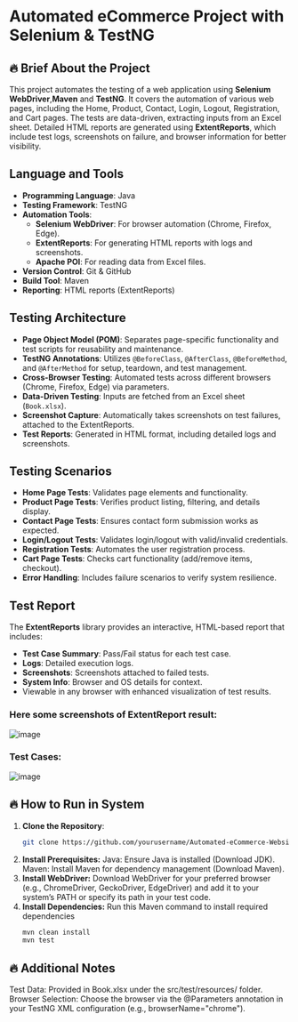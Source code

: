 # Automated eCommerce Project with Selenium & TestNG

## 🔥 Brief About the Project
This project automates the testing of a web application using **Selenium WebDriver**,**Maven** and **TestNG**. It covers the automation of various web pages, including the Home, Product, Contact, Login, Logout, Registration, and Cart pages. The tests are data-driven, extracting inputs from an Excel sheet. Detailed HTML reports are generated using **ExtentReports**, which include test logs, screenshots on failure, and browser information for better visibility.

## Language and Tools
- **Programming Language**: Java
- **Testing Framework**: TestNG
- **Automation Tools**:
  - **Selenium WebDriver**: For browser automation (Chrome, Firefox, Edge).
  - **ExtentReports**: For generating HTML reports with logs and screenshots.
  - **Apache POI**: For reading data from Excel files.
- **Version Control**: Git & GitHub
- **Build Tool**: Maven
- **Reporting**: HTML reports (ExtentReports)

## Testing Architecture
- **Page Object Model (POM)**: Separates page-specific functionality and test scripts for reusability and maintenance.
- **TestNG Annotations**: Utilizes `@BeforeClass`, `@AfterClass`, `@BeforeMethod`, and `@AfterMethod` for setup, teardown, and test management.
- **Cross-Browser Testing**: Automated tests across different browsers (Chrome, Firefox, Edge) via parameters.
- **Data-Driven Testing**: Inputs are fetched from an Excel sheet (`Book.xlsx`).
- **Screenshot Capture**: Automatically takes screenshots on test failures, attached to the ExtentReports.
- **Test Reports**: Generated in HTML format, including detailed logs and screenshots.

## Testing Scenarios
- **Home Page Tests**: Validates page elements and functionality.
- **Product Page Tests**: Verifies product listing, filtering, and details display.
- **Contact Page Tests**: Ensures contact form submission works as expected.
- **Login/Logout Tests**: Validates login/logout with valid/invalid credentials.
- **Registration Tests**: Automates the user registration process.
- **Cart Page Tests**: Checks cart functionality (add/remove items, checkout).
- **Error Handling**: Includes failure scenarios to verify system resilience.

## Test Report
The **ExtentReports** library provides an interactive, HTML-based report that includes:
- **Test Case Summary**: Pass/Fail status for each test case.
- **Logs**: Detailed execution logs.
- **Screenshots**: Screenshots attached to failed tests.
- **System Info**: Browser and OS details for context.
- Viewable in any browser with enhanced visualization of test results.
### Here some screenshots of ExtentReport result:
![image](https://github.com/user-attachments/assets/e2a29f58-87d9-4d4a-b315-44453da35a53)
### Test Cases:
![image](https://github.com/user-attachments/assets/078950a4-a06b-49eb-b057-e4284bad5f17)


## 🔥 How to Run in System

1. **Clone the Repository**:
   ```bash
   git clone https://github.com/yourusername/Automated-eCommerce-Website.git
2. **Install Prerequisites:**
Java: Ensure Java is installed (Download JDK).
Maven: Install Maven for dependency management (Download Maven).
3. **Install WebDriver:**
Download WebDriver for your preferred browser (e.g., ChromeDriver, GeckoDriver, EdgeDriver) and add it to your system’s PATH or specify its path in your test code.
4. **Install Dependencies:**
Run this Maven command to install required dependencies
   ```bash
   mvn clean install
   mvn test
## 🔥 Additional Notes
Test Data: Provided in Book.xlsx under the src/test/resources/ folder.
Browser Selection: Choose the browser via the @Parameters annotation in your TestNG XML configuration (e.g., browserName="chrome").
